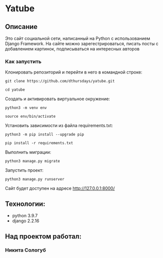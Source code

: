 # Yatube

## Описание

Это сайт социальной сети, написанный на Python с использованием Django Framework. На сайте можно зарегестрироваться, писать посты с добавлением картинок, подписываться на интересных авторов

### Как запустить

Клонировать репозиторий и перейти в него в командной строке:

```
git clone https://github.com/dthursdays/yatube.git
```

```
cd yatube
```

Cоздать и активировать виртуальное окружение:

```
python3 -m venv env
```

```
source env/bin/activate
```

Установить зависимости из файла requirements.txt:

```
python3 -m pip install --upgrade pip
```

```
pip install -r requirements.txt
```

Выполнить миграции:

```
python3 manage.py migrate
```

Запустить проект:

```
python3 manage.py runserver
```

Сайт будет доступен на адресе http://127.0.0.1:8000/

## Технологии:

- python 3.9.7
- django 2.2.16

## Над проектом работал:

### Никита Сологуб
